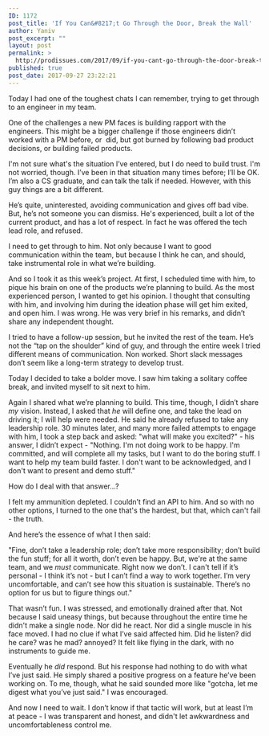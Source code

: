 ```yaml
---
ID: 1172
post_title: 'If You Can&#8217;t Go Through the Door, Break the Wall'
author: Yaniv
post_excerpt: ""
layout: post
permalink: >
  http://prodissues.com/2017/09/if-you-cant-go-through-the-door-break-the-wall.html
published: true
post_date: 2017-09-27 23:22:21
---
```

Today I had one of the toughest chats I can remember, trying to get through to an engineer in my team.

One of the challenges a new PM faces is building rapport with the engineers. This might be a bigger challenge if those engineers didn’t worked with a PM before, or  did, but got burned by following bad product decisions, or building failed products.

I'm not sure what's the situation I’ve entered, but I do need to build trust. I'm not worried, though. I’ve been in that situation many times before; I’ll be OK. I’m also a CS graduate, and can talk the talk if needed. However, with this guy things are a bit different.

He’s quite, uninterested, avoiding communication and gives off bad vibe. But, he’s not someone you can dismiss. He's experienced, built a lot of the current product, and has a lot of respect. In fact he was offered the tech lead role, and refused.

I need to get through to him. Not only because I want to good communication within the team, but because I think he can, and should, take instrumental role in what we’re building.

And so I took it as this week’s project. At first, I scheduled time with him, to pique his brain on one of the products we’re planning to build. As the most experienced person, I wanted to get his opinion. I thought that consulting with him, and involving him during the ideation phase will get him exited, and open him. I was wrong. He was very brief in his remarks, and didn’t share any independent thought.

I tried to have a follow-up session, but he invited the rest of the team. He’s not the “tap on the shoulder” kind of guy, and through the entire week I tried different means of communication. Non worked. Short slack messages don’t seem like a long-term strategy to develop trust.

Today I decided to take a bolder move. I saw him taking a solitary coffee break, and invited myself to sit next to him.

Again I shared what we’re planning to build. This time, though, I didn’t share <em>my</em> vision. Instead, I asked that <em>he</em> will define one, and take the lead on driving it; I will help were needed. He said he already refused to take any leadership role. 30 minutes later, and many more failed attempts to engage with him, I took a step back and asked: "what will make you excited?" - his answer, I didn’t expect - "Nothing. I'm not doing work to be happy. I'm committed, and will complete all my tasks, but I want to do the boring stuff. I want to help my team build faster. I don't want to be acknowledged, and I don't want to present and demo stuff."

How do I deal with that answer...?

I felt my ammunition depleted. I couldn’t find an API to him. And so with no other options, I turned to the one that's the hardest, but that, which can't fail - the truth.

And here’s the essence of what I then said:

"Fine, don’t take a leadership role; don’t take more responsibility; don’t build the fun stuff; for all it worth, don’t even be happy. But, we're at the same team, and we <em>must</em> communicate. Right now we don’t. I can't tell if it’s personal - I think it’s not - but I can’t find a way to work together. I’m very uncomfortable, and can’t see how this situation is sustainable. There’s no option for us but to figure things out."

That wasn’t fun. I was stressed, and emotionally drained after that. Not because I said uneasy things, but because throughout the entire time he didn't make a single node. Nor did he react. Nor did a single muscle in his face moved. I had no clue if what I’ve said affected him. Did he listen? did he care? was he mad? annoyed? It felt like flying in the dark, with no instruments to guide me.

Eventually he <em>did</em> respond. But his response had nothing to do with what I’ve just said. He simply shared a positive progress on a feature he’ve been working on. To me, though, what he said sounded more like "gotcha, let me digest what you’ve just said." I was encouraged.

And now I need to wait. I don’t know if that tactic will work, but at least I’m at peace - I was transparent and honest, and didn't let awkwardness and uncomfortableness control me.